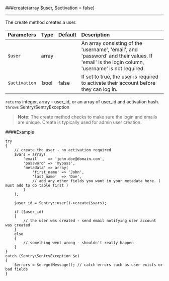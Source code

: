 <a id="create" href="#"></a>
###create(array $user, $activation = false)

----------

The create method creates a user.

Parameters                   | Type            | Default       | Description
:--------------------------- | :-------------: | :------------ | :--------------
`$user`                      | array           |               | An array consisting of the 'username', 'email', and 'password' and their values. If 'email' is the login column, 'username' is not required.
`$activation`                | bool            | false         | If set to true, the user is required to activate their account before they can log in.

`returns` integer, array - user_id, or an array of user_id and activation hash. `throws` Sentry\SentryException

> **Note:** The create method checks to make sure the login and emails are unique. Create is typically used for admin user creation.

####Example

	try
	{
	    // create the user - no activation required
	    $vars = array(
	    	'email'    => 'john.doe@domain.com',
	    	'password' => 'mypass',
	    	'metadata' => array(
	    		'first_name' => 'John',
	    		'last_name'  => 'Doe',
	    		// add any other fields you want in your metadata here. ( must add to db table first )
	    	)
	    );

	    $user_id = Sentry::user()->create($vars);

	    if ($user_id)
	    {
	        // the user was created - send email notifying user account was created
	    }
	    else
	    {
	        // something went wrong - shouldn't really happen
	    }
	}
	catch (Sentry\SentryException $e)
	{
	    $errors = $e->getMessage(); // catch errors such as user exists or bad fields
	}
